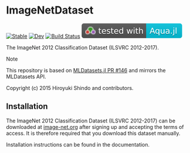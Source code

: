 # ImageNetDataset

[![Stable](https://img.shields.io/badge/docs-stable-blue.svg)](https://adrhill.github.io/ImageNetDataset.jl/stable/)
[![Dev](https://img.shields.io/badge/docs-dev-blue.svg)](https://adrhill.github.io/ImageNetDataset.jl/dev/)
[![Build Status](https://github.com/adrhill/ImageNetDataset.jl/actions/workflows/CI.yml/badge.svg?branch=main)](https://github.com/adrhill/ImageNetDataset.jl/actions/workflows/CI.yml?query=branch%3Amain)
[![Aqua](https://raw.githubusercontent.com/JuliaTesting/Aqua.jl/master/badge.svg)](https://github.com/JuliaTesting/Aqua.jl)

The ImageNet 2012 Classification Dataset (ILSVRC 2012-2017).

> [!NOTE]
> This repository is based on [MLDatasets.jl PR #146](https://github.com/JuliaML/MLDatasets.jl/pull/146)
> and mirrors the MLDatasets API.
>
> Copyright (c) 2015 Hiroyuki Shindo and contributors.

## Installation 

The ImageNet 2012 Classification Dataset (ILSVRC 2012-2017) can be downloaded at
[image-net.org](https://image-net.org/) after signing up and accepting the terms of access.
It is therefore required that you download this dataset manually.

Installation instructions can be found in the documentation.
